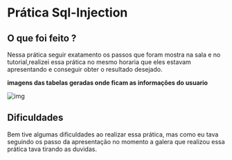 # Prática Sql-Injection


##  O que foi feito ?

Nessa prática seguir exatamento os passos que foram mostra na sala e no tutorial,realizei essa prática no mesmo horaria que eles estavam apresentando e conseguir obter o resultado desejado.

<strong> imagens das tabelas geradas onde ficam as informações do usuario</strong>

![img](https://github.com/AnttoniC/Seguranca-da-Informacao/blob/master/Img-praticas/sql-injecto1.png)


## Dificuldades 

Bem tive algumas dificuldades ao realizar essa prática, mas como eu tava seguindo os passo da apresentação no momento
a galera que realizou essa prática tava tirando as duvidas.
